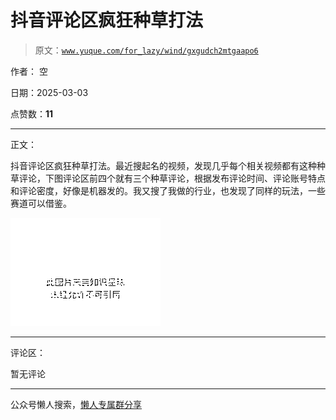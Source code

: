 # 抖音评论区疯狂种草打法

> 原文：[`www.yuque.com/for_lazy/wind/gxgudch2mtgaapo6`](https://www.yuque.com/for_lazy/wind/gxgudch2mtgaapo6)

作者： 空

日期：2025-03-03

点赞数：**11**

* * *

正文：

抖音评论区疯狂种草打法。最近搜起名的视频，发现几乎每个相关视频都有这种种草评论，下图评论区前四个就有三个种草评论，根据发布评论时间、评论账号特点和评论密度，好像是机器发的。我又搜了我做的行业，也发现了同样的玩法，一些赛道可以借鉴。

![](img/8418aead4ec400029bb2f0ce1fcae277.png "None")

* * *

评论区：

暂无评论

* * *

公众号懒人搜索，[懒人专属群分享](https://lazybook.fun/#/blog/group)
